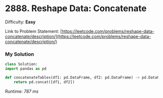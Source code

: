 # 2888. Reshape Data: Concatenate

Difficulty: **Easy**

Link to Problem Statement: [https://leetcode.com/problems/reshape-data-concatenate/description/](https://leetcode.com/problems/reshape-data-concatenate/description/)

### My Solution

```python
class Solution:
import pandas as pd

def concatenateTables(df1: pd.DataFrame, df2: pd.DataFrame) -> pd.DataFrame:
    return pd.concat([df1, df2])
```

Runtime: *787 ms*
